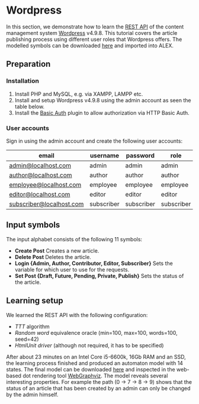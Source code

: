 # Wordpress

In this section, we demonstrate how to learn the [REST API][rest] of the content management system [Wordpress][wordpress] v4.9.8.
This tutorial covers the article publishing process using different user roles that Wordpress offers.
The modelled symbols can be downloaded [here](./assets/symbols-wordpress-20181007.json) and imported into ALEX.

## Preparation

### Installation

1. Install PHP and MySQL, e.g. via XAMPP, LAMPP etc.
2. Install and setup Wordpress v4.9.8 using the admin account as seen the table below.
3. Install the [Basic Auth][basic-auth] plugin to allow authorization via HTTP Basic Auth.

### User accounts

Sign in using the admin account and create the following user accounts:

| email                       | username    | password    | role        |
|-----------------------------|-------------|-------------|-------------|
| admin@localhost.com         | admin       | admin       | admin       |
| author@localhost.com        | author      | author      | author      |
| employee@localhost.com      | employee    | employee    | employee    |
| editor@localhost.com        | editor      | editor      | editor      |
| subscriber@localhost.com    | subscriber  | subscriber  | subscriber  |

## Input symbols

The input alphabet consists of the following 11 symbols:

* **Create Post** Creates a new article.
* **Delete Post** Deletes the article.
* **Login \{Admin, Author, Contributor, Editor, Subscriber}** Sets the variable for which user to use for the requests.
* **Set Post \{Draft, Future, Pending, Private, Publish}** Sets the status of the article.

## Learning setup

We learned the REST API with the following configuration:

* *TTT* algorithm
* *Random word* equivalence oracle (min=100, max=100, words=100, seed=42)
* *HtmlUnit driver* (although not required, it has to be specified)

After about 23 minutes on an Intel Core i5-6600k, 16Gb RAM and an SSD, the learning process finished and produced an automaton model with 14 states. 
The final model can be downloaded [here](./assets/model-wordpress-20181007.dot) and inspected in the web-based dot rendering tool [WebGraphviz][webgraphviz].
The model reveals several interesting properties.
For example the path (0 -> 7 -> 8 -> 9) shows that the status of an article that has been created by an admin can only be changed by the admin himself.

[rest]: https://developer.wordpress.org/rest-api/
[wordpress]: https://wordpress.org
[basic-auth]: https://github.com/WP-API/Basic-Auth
[webgraphviz]: http://www.webgraphviz.com/
